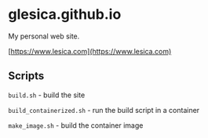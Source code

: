 # glesica.github.io

My personal web site.

[https://www.lesica.com](https://www.lesica.com)

## Scripts

`build.sh` - build the site

`build_containerized.sh` - run the build script in a container

`make_image.sh` - build the container image

